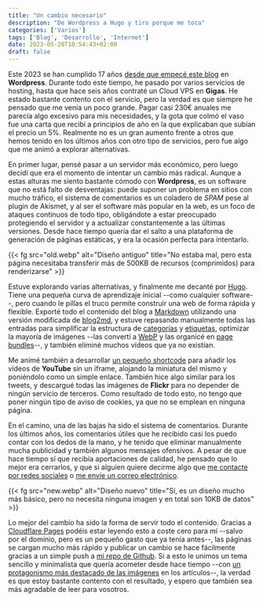 ```yaml
---
title: "Un cambio necesario"
description: "De Wordpress a Hugo y tiro porque me toca"
categories: ['Varios']
tags: ['Blog', 'Desarrollo', 'Internet']
date: 2023-05-28T10:54:43+02:00
draft: false
---
```


Este 2023 se han cumplido 17 años [desde que empecé este blog](/hello-world/) en **Wordpress**. Durante todo este tiempo, he pasado por varios servicios de hosting, hasta que hace seis años contraté un Cloud VPS en **Gigas**. He estado bastante contento con el servicio, pero la verdad es que siempre he pensado que me venía un poco grande. Pagar casi 230€ anuales me parecía algo excesivo para mis necesidades, y la gota que colmó el vaso fue una carta que recibí a principios de año en la que explicaban que subían el precio un 5%. Realmente no es un gran aumento frente a otros que hemos tenido en los últimos años con otro tipo de servicios, pero fue algo que me animó a explorar alternativas.

En primer lugar, pensé pasar a un servidor más económico, pero luego decidí que era el momento de intentar un cambio más radical. Aunque a estas alturas me siento bastante cómodo con **Wordpress**, es un software que no está falto de desventajas: puede suponer un problema en sitios con mucho tráfico, el sistema de comentarios es un coladero de _SPAM_ pese al plugin de Akismet, y al ser el software más popular en la web, es un foco de ataques continuos de todo tipo, obligándote a estar preocupado protegiendo el servidor y a actualizar constantemente a las últimas versiones. Desde hace tiempo quería dar el salto a una plataforma de generación de páginas estáticas, y era la ocasión perfecta para intentarlo.

{{< fg src="old.webp" alt="Diseño antiguo" title="No estaba mal, pero esta página necesitaba transferir más de 500KB de recursos (comprimidos) para renderizarse" >}}

Estuve explorando varias alternativas, y finalmente me decanté por [Hugo](https://gohugo.io/). Tiene una pequeña curva de aprendizaje inicial --como cualquier software--, pero cuando le pillas el truco permite construir una web de forma rápida y flexible. Exporté todo el contenido del blog a [Markdown](https://es.wikipedia.org/wiki/Markdown) utilizando una versión modificada de [blog2md](https://github.com/palaniraja/blog2md), y estuve repasando manualmente todas las entradas para simplificar la estructura de [categorías](/categories/) y [etiquetas](/tags/), optimizar la mayoría de imágenes --las convertí a [WebP](https://es.wikipedia.org/wiki/WebP) y las organicé en [page bundles](https://gohugo.io/content-management/page-bundles/)--, y también eliminé muchos vídeos que ya no existían. 

Me animé también a desarrollar [un pequeño shortcode](https://github.com/manuelsagra/elblogdemanu/blob/master/layouts/shortcodes/yt.html) para añadir los vídeos de **YouTube** sin un iframe, alojando la miniatura del mismo y poniéndolo como un simple enlace. También hice algo similar para los tweets, y descargué todas las imágenes de **Flickr** para no depender de ningún servicio de terceros. Como resultado de todo esto, no tengo que poner ningún tipo de aviso de cookies, ya que no se emplean en ninguna página. 

En el camino, una de las bajas ha sido el sistema de comentarios. Durante los últimos años, los comentarios útiles que he recibido casi los puedo contar con los dedos de la mano, y he tenido que eliminar manualmente mucha publicidad y también algunos mensajes ofensivos. A pesar de que hace tiempo sí que recibía aportaciones de calidad, he pensado que lo mejor era cerrarlos, y que si alguien quiere decirme algo que [me contacte por redes sociales](https://twitter.com/manuelsagra) o [me envíe un correo electrónico](mailto:manuelsagra@gmail.com).

{{< fg src="new.webp" alt="Diseño nuevo" title="Sí, es un diseño mucho más básico, pero no necesita ninguna imagen y en total son 10KB de datos" >}}

Lo mejor del cambio ha sido la forma de servir todo el contenido. Gracias a [Cloudflare Pages](https://pages.cloudflare.com/) podéis estar leyendo esto a coste cero para mí --salvo por el dominio, pero es un pequeño gasto que ya tenía antes--, las páginas se cargan mucho más rápido y publicar un cambio se hace fácilmente gracias a un simple push a [mi repo de Github](https://github.com/manuelsagra/elblogdemanu/). Si a esto le unimos un tema sencillo y minimalista que quería acometer desde hace tiempo --con [un protagonismo más destacado de las imágenes](/retropixel-malaga-2023/) en los artículos--, la verdad es que estoy bastante contento con el resultado, y espero que también sea más agradable de leer para vosotros.